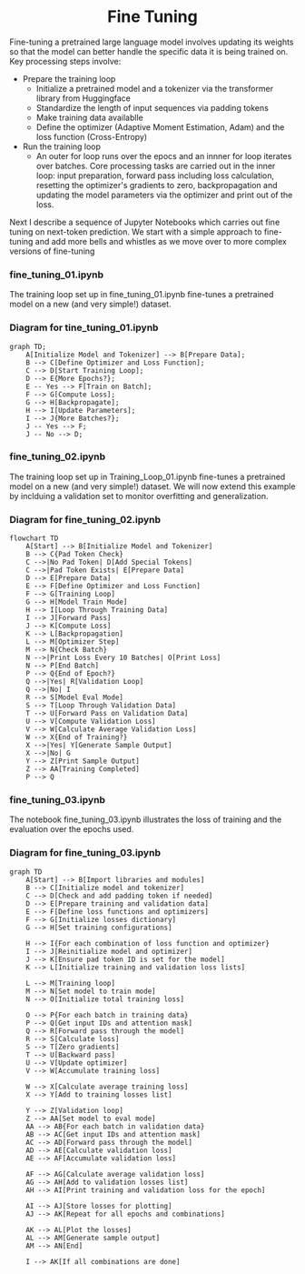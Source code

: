 <h1 align="center">Fine Tuning</h1>


Fine-tuning a pretrained large language model involves updating its weights 
so that the model can better handle the specific data it is being 
trained on. Key processing steps involve:

- Prepare the training loop
    - Initialize a pretrained model and a tokenizer via the transformer library from Huggingface
    - Standardize the length of input sequences via padding tokens
    - Make training data availablle
    - Define the optimizer (Adaptive Moment Estimation, Adam) and the loss function (Cross-Entropy)
- Run the training loop
    - An outer for loop runs over the epocs and an innner for loop iterates over batches. Core processing tasks are carried out in the inner loop:
      input preparation, forward pass including loss calculation, resetting the optimizer's gradients to zero, backpropagation and updating the model 
      parameters via the optimizer and print out of the loss. 

Next I describe a sequence of Jupyter Notebooks which carries out fine tuning on next-token prediction. 
We start with a simple approach to fine-tuning and add more bells and whistles as we move over to more complex versions of fine-tuning



### fine_tuning_01.ipynb
The training loop set up in fine_tuning_01.ipynb fine-tunes a pretrained model 
on a new (and very simple!) dataset. 

### Diagram for tine_tuning_01.ipynb

```mermaid
graph TD;
    A[Initialize Model and Tokenizer] --> B[Prepare Data];
    B --> C[Define Optimizer and Loss Function];
    C --> D[Start Training Loop];
    D --> E{More Epochs?};
    E -- Yes --> F[Train on Batch];
    F --> G[Compute Loss];
    G --> H[Backpropagate];
    H --> I[Update Parameters];
    I --> J{More Batches?};
    J -- Yes --> F;
    J -- No --> D;
```

### fine_tuning_02.ipynb
The training loop set up in Training_Loop_01.ipynb fine-tunes a pretrained model 
on a new (and very simple!) dataset. We will now extend this example by inclduing 
a validation set to monitor overfitting and generalization.

### Diagram for fine_tuning_02.ipynb

```mermaid
flowchart TD
    A[Start] --> B[Initialize Model and Tokenizer]
    B --> C{Pad Token Check}
    C -->|No Pad Token| D[Add Special Tokens]
    C -->|Pad Token Exists| E[Prepare Data]
    D --> E[Prepare Data]
    E --> F[Define Optimizer and Loss Function]
    F --> G[Training Loop]
    G --> H[Model Train Mode]
    H --> I[Loop Through Training Data]
    I --> J[Forward Pass]
    J --> K[Compute Loss]
    K --> L[Backpropagation]
    L --> M[Optimizer Step]
    M --> N{Check Batch}
    N -->|Print Loss Every 10 Batches| O[Print Loss]
    N --> P[End Batch]
    P --> Q{End of Epoch?}
    Q -->|Yes| R[Validation Loop]
    Q -->|No| I
    R --> S[Model Eval Mode]
    S --> T[Loop Through Validation Data]
    T --> U[Forward Pass on Validation Data]
    U --> V[Compute Validation Loss]
    V --> W[Calculate Average Validation Loss]
    W --> X{End of Training?}
    X -->|Yes| Y[Generate Sample Output]
    X -->|No| G
    Y --> Z[Print Sample Output]
    Z --> AA[Training Completed]
    P --> Q
```


### fine_tuning_03.ipynb
The notebook fine_tuning_03.ipynb illustrates the loss of training and the evaluation over the epochs used. 

### Diagram for fine_tuning_03.ipynb

```mermaid
graph TD
    A[Start] --> B[Import libraries and modules]
    B --> C[Initialize model and tokenizer]
    C --> D[Check and add padding token if needed]
    D --> E[Prepare training and validation data]
    E --> F[Define loss functions and optimizers]
    F --> G[Initialize losses dictionary]
    G --> H[Set training configurations]
    
    H --> I{For each combination of loss function and optimizer}
    I --> J[Reinitialize model and optimizer]
    J --> K[Ensure pad token ID is set for the model]
    K --> L[Initialize training and validation loss lists]

    L --> M[Training loop]
    M --> N[Set model to train mode]
    N --> O[Initialize total training loss]

    O --> P{For each batch in training data}
    P --> Q[Get input IDs and attention mask]
    Q --> R[Forward pass through the model]
    R --> S[Calculate loss]
    S --> T[Zero gradients]
    T --> U[Backward pass]
    U --> V[Update optimizer]
    V --> W[Accumulate training loss]

    W --> X[Calculate average training loss]
    X --> Y[Add to training losses list]

    Y --> Z[Validation loop]
    Z --> AA[Set model to eval mode]
    AA --> AB{For each batch in validation data}
    AB --> AC[Get input IDs and attention mask]
    AC --> AD[Forward pass through the model]
    AD --> AE[Calculate validation loss]
    AE --> AF[Accumulate validation loss]

    AF --> AG[Calculate average validation loss]
    AG --> AH[Add to validation losses list]
    AH --> AI[Print training and validation loss for the epoch]

    AI --> AJ[Store losses for plotting]
    AJ --> AK[Repeat for all epochs and combinations]

    AK --> AL[Plot the losses]
    AL --> AM[Generate sample output]
    AM --> AN[End]

    I --> AK[If all combinations are done]
```
